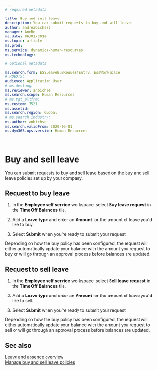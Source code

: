 ```yaml
---
# required metadata

title: Buy and sell leave
description: You can submit requests to buy and sell leave.
author: andreabichsel
manager: AnnBe
ms.date: 06/01/2020
ms.topic: article
ms.prod: 
ms.service: dynamics-human-resources
ms.technology: 

# optional metadata

ms.search.form: ESSLeaveBuyRequestEntry, EssWorkspace
# ROBOTS: 
audience: Application User
# ms.devlang: 
ms.reviewer: anbichse
ms.search.scope: Human Resources
# ms.tgt_pltfrm: 
ms.custom: 7521
ms.assetid: 
ms.search.region: Global
# ms.search.industry: 
ms.author: anbichse
ms.search.validFrom: 2020-06-01
ms.dyn365.ops.version: Human Resources

---
```


# Buy and sell leave

You can submit requests to buy and sell leave based on the buy and sell leave policies set up by your company.  

## Request to buy leave

1. In the **Employee self service** workspace, select **Buy leave request** in the **Time Off Balances** tile. 

2. Add a **Leave type** and enter an **Amount** for the amount of leave you'd like to buy. 

3. Select **Submit** when you're ready to submit your request. 

Depending on how the buy policy has been configured, the request will either automatically update your balance with the amount you request to buy or will go through an approval process before balances are updated. 

## Request to sell leave

1. In the **Employee self service** workspace, select **Sell leave request** in the **Time Off Balances** tile. 

2. Add a **Leave type** and enter an **Amount** for the amount of leave you'd like to sell. 

3. Select **Submit** when you're ready to submit your request. 

Depending on how the buy policy has been configured, the request will either automatically update your balance with the amount you request to sell or will go through an approval process before balances are updated. 

## See also

[Leave and absence overview](hr-leave-and-absence-overview.md)</br>
[Manage buy and sell leave policies](hr-leave-and-absence-manage-buy-and-sell-leave-policies.md)
